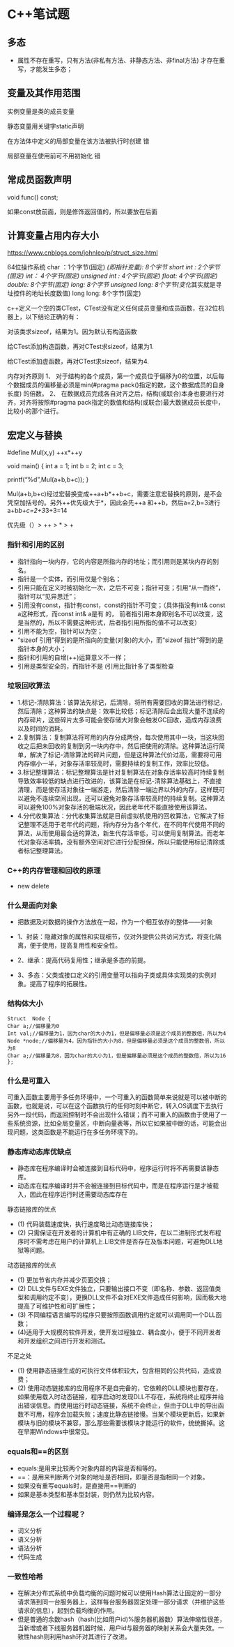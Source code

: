 # C++笔试题

## 多态

- 属性不存在重写，只有方法(非私有方法、非静态方法、非final方法) 才存在重写，才能发生多态；

## 变量及其作用范围

实例变量是类的成员变量

静态变量用关键字static声明

在方法体中定义的局部变量在该方法被执行时创建  错

局部变量在使用前可不用初始化 错

## 常成员函数声明

void func() const;

如果const放前面，则是修饰返回值的，所以要放在后面

## 计算变量占用内存大小

https://www.cnblogs.com/johnleo/p/struct_size.html

64位操作系统
char ：1个字节(固定)
*(即指针变量): 8个字节
short int : 2个字节(固定)
int： 4个字节(固定)
unsigned int : 4个字节(固定)
float: 4个字节(固定)
double: 8个字节(固定)
long: 8个字节
unsigned long: 8个字节(变化*其实就是寻址控件的地址长度数值)
long long: 8个字节(固定)

c++定义一个空的类CTest，CTest没有定义任何成员变量和成员函数，在32位机器上，以下结论正确的有：

对该类求sizeof，结果为1。因为默认有构造函数

给CTest添加构造函数，再对CTest求sizeof，结果为1.

给CTest添加虚函数，再对CTest求sizeof，结果为4.


内存对齐原则
1、  对于结构的各个成员，第一个成员位于偏移为0的位置，以后每个数据成员的偏移量必须是min(#pragma pack()指定的数，这个数据成员的自身长度) 的倍数。
2、  在数据成员完成各自对齐之后，结构(或联合)本身也要进行对齐，对齐将按照#pragma pack指定的数值和结构(或联合)最大数据成员长度中，比较小的那个进行。


## 宏定义与替换

#define Mul(x,y) ++x*++y
  
void main()
{
int a = 1;
int b = 2;
int c = 3;
  
printf(“%d”,Mul(a+b,b+c));
}

 Mul(a+b,b+c)经过宏替换变成++a+b*++b+c，需要注意宏替换的原则，是不会凭空加括号的。另外++优先级大于*，因此会先++a 和++b，然后a=2,b=3进行a+b*b+c=2+3*3+3=14 

 优先级（）>  ++ > * > +

 ### 指针和引用的区别
- 指针指向一块内存，它的内容是所指内存的地址；而引用则是某块内存的别名。
- 指针是一个实体，而引用仅是个别名；
- 引用只能在定义时被初始化一次，之后不可变；指针可变；引用“从一而终”，指针可以“见异思迁”；
- 引用没有const，指针有const，const的指针不可变；（具体指没有int& const a这种形式，而const int& a是有     的，  前者指引用本身即别名不可以改变，这是当然的，所以不需要这种形式，后者指引用所指的值不可以改变）
- 引用不能为空，指针可以为空；
- “sizeof 引用”得到的是所指向的变量(对象)的大小，而“sizeof 指针”得到的是指针本身的大小；
- 指针和引用的自增(++)运算意义不一样；
- 引用是类型安全的，而指针不是 (引用比指针多了类型检查
### 垃圾回收算法

- 1.标记-清除算法：该算法先标记，后清除，将所有需要回收的算法进行标记，然后清除；这种算法的缺点是：效率比较低；标记清除后会出现大量不连续的内存碎片，这些碎片太多可能会使存储大对象会触发GC回收，造成内存浪费以及时间的消耗。
- 2.复制算法：复制算法将可用的内存分成两份，每次使用其中一块，当这块回收之后把未回收的复制到另一块内存中，然后把使用的清除。这种算法运行简单，解决了标记-清除算法的碎片问题，但是这种算法代价过高，需要将可用内存缩小一半，对象存活率较高时，需要持续的复制工作，效率比较低。
- 3.标记整理算法：标记整理算法是针对复制算法在对象存活率较高时持续复制导致效率较低的缺点进行改进的，该算法是在标记-清除算法基础上，不直接清理，而是使存活对象往一端游走，然后清除一端边界以外的内存，这样既可以避免不连续空间出现，还可以避免对象存活率较高时的持续复制。这种算法可以避免100%对象存活的极端状况，因此老年代不能直接使用该算法。
- 4.分代收集算法：分代收集算法就是目前虚拟机使用的回收算法，它解决了标记整理不适用于老年代的问题，将内存分为各个年代，在不同年代使用不同的算法，从而使用最合适的算法，新生代存活率低，可以使用复制算法。而老年代对象存活率搞，没有额外空间对它进行分配担保，所以只能使用标记清除或者标记整理算法。

### C++的内存管理和回收的原理
- new delete

### 什么是面向对象

- 把数据及对数据的操作方法放在一起，作为一个相互依存的整体——对象

- 1、封装：隐藏对象的属性和实现细节，仅对外提供公共访问方式，将变化隔离，便于使用，提高复用性和安全性。
- 2、继承：提高代码复用性；继承是多态的前提。
- 3、多态：父类或接口定义的引用变量可以指向子类或具体实现类的实例对象。提高了程序的拓展性。

### 结构体大小
```
Struct  Node {
Char a;//偏移量为0
Int val;//偏移量为1，因为char的大小为1，但是偏移量必须是这个成员的整数倍，所以为4
Node *node;//偏移量为4，因为指针的大小为8，但是偏移量必须是这个成员的整数倍，所以为8
Char a;//偏移量为8，因为char的大小为1，但是偏移量必须是这个成员的整数倍，所以为16
};
```

### 什么是可重入

可重入函数主要用于多任务环境中，一个可重入的函数简单来说就是可以被中断的函数，也就是说，可以在这个函数执行的任何时刻中断它，转入OS调度下去执行另外一段代码，而返回控制时不会出现什么错误；而不可重入的函数由于使用了一些系统资源，比如全局变量区，中断向量表等，所以它如果被中断的话，可能会出现问题，这类函数是不能运行在多任务环境下的。

### 静态库动态库优缺点

- 静态库在程序编译时会被连接到目标代码中，程序运行时将不再需要该静态库。
- 动态库在程序编译时并不会被连接到目标代码中，而是在程序运行是才被载入，因此在程序运行时还需要动态库存在

静态链接库的优点

- (1) 代码装载速度快，执行速度略比动态链接库快；
- (2) 只需保证在开发者的计算机中有正确的.LIB文件，在以二进制形式发布程序时不需考虑在用户的计算机上.LIB文件是否存在及版本问题，可避免DLL地狱等问题。

动态链接库的优点

- (1) 更加节省内存并减少页面交换；
- (2) DLL文件与EXE文件独立，只要输出接口不变（即名称、参数、返回值类型和调用约定不变），更换DLL文件不会对EXE文件造成任何影响，因而极大地提高了可维护性和可扩展性；
- (3) 不同编程语言编写的程序只要按照函数调用约定就可以调用同一个DLL函数；
- (4)适用于大规模的软件开发，使开发过程独立、耦合度小，便于不同开发者和开发组织之间进行开发和测试。

不足之处

- (1) 使用静态链接生成的可执行文件体积较大，包含相同的公共代码，造成浪费；
- (2) 使用动态链接库的应用程序不是自完备的，它依赖的DLL模块也要存在，如果使用载入时动态链接，程序启动时发现DLL不存在，系统将终止程序并给出错误信息。而使用运行时动态链接，系统不会终止，但由于DLL中的导出函数不可用，程序会加载失败；速度比静态链接慢。当某个模块更新后，如果新模块与旧的模块不兼容，那么那些需要该模块才能运行的软件，统统撕掉。这在早期Windows中很常见。

### equals和==的区别
- equals:是用来比较两个对象内部的内容是否相等的。
- ==：是用来判断两个对象的地址是否相同，即是否是指相同一个对象。
- 如果没有重写equals时，是直接用==判断的
- 如果是基本类型和基本型封装，则仍然为比较内容。

### 编译是怎么一个过程呢？
- 词义分析
- 语义分析
- 语法分析
- 代码生成

### 一致性哈希
- 在解决分布式系统中负载均衡的问题时候可以使用Hash算法让固定的一部分请求落到同一台服务器上，这样每台服务器固定处理一部分请求（并维护这些请求的信息），起到负载均衡的作用。
- 但是普通的余数hash（hash(比如用户id)%服务器机器数）算法伸缩性很差，当新增或者下线服务器机器时候，用户id与服务器的映射关系会大量失效。一致性hash则利用hash环对其进行了改进。